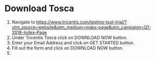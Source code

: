 
# Download Tosca

1. Navigate to https://www.tricentis.com/testing-tool-trial/?utm_source=website&utm_medium=index-page&utm_campaign=Q1-2018-Index-Page
2. Under Tricentis Tosca click on DOWNLOAD NOW button.
3. Enter your Email Address and click on GET STARTED button.
4. Fill out the form and click on DOWNLOAD NOW button.
5. 
